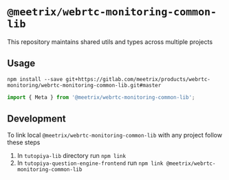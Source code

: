 # `@meetrix/webrtc-monitoring-common-lib`

This repository maintains shared utils and types across multiple projects

## Usage

`npm install --save git+https://gitlab.com/meetrix/products/webrtc-monitoring/webrtc-monitoring-common-lib.git#master`

```js
import { Meta } from '@meetrix/webrtc-monitoring-common-lib';
```

## Development

To link local `@meetrix/webrtc-monitoring-common-lib` with any project follow these steps

1. In `tutopiya-lib` directory run `npm link`
2. In `tutopiya-question-engine-frontend` run `npm link @meetrix/webrtc-monitoring-common-lib`
